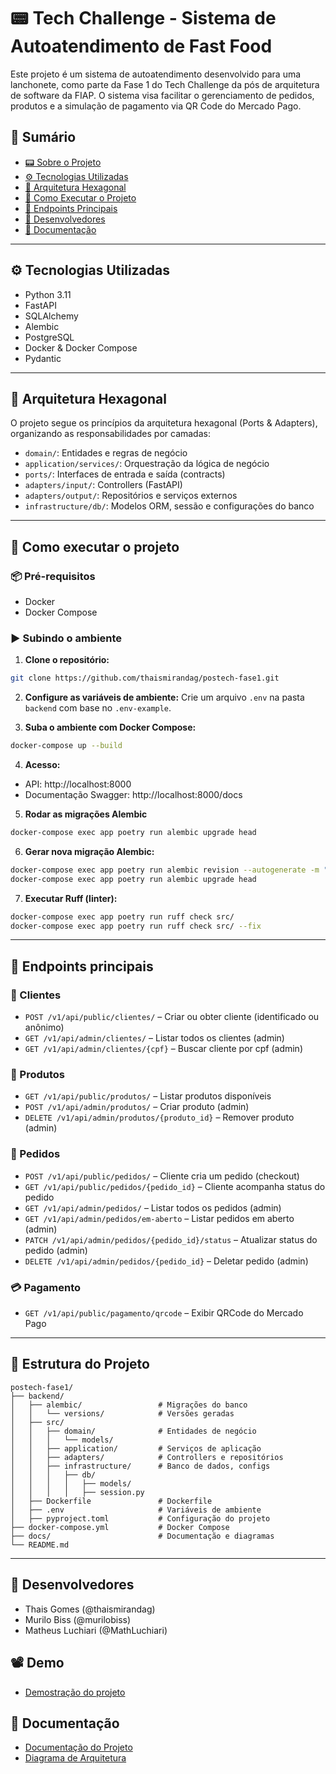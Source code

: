 # 📟 Tech Challenge - Sistema de Autoatendimento de Fast Food

Este projeto é um sistema de autoatendimento desenvolvido para uma lanchonete, como parte da Fase 1 do Tech Challenge da pós de arquitetura de software da FIAP. O sistema visa facilitar o gerenciamento de pedidos, produtos e a simulação de pagamento via QR Code do Mercado Pago.

## 📃 Sumário

- [📟 Sobre o Projeto](#-tech-challenge---sistema-de-autoatendimento-de-fast-food)
- [⚙️ Tecnologias Utilizadas](#⚙%ef%b8%8f-tecnologias-utilizadas)
- [🧹 Arquitetura Hexagonal](#-arquitetura-hexagonal)
- [🚀 Como Executar o Projeto](#-como-executar-o-projeto)
- [🔗 Endpoints Principais](#-endpoints-principais)
- [👥 Desenvolvedores](#-desenvolvedores)
- [📄 Documentação](#-documentação)

---

## ⚙️ Tecnologias Utilizadas

- Python 3.11
- FastAPI
- SQLAlchemy
- Alembic
- PostgreSQL
- Docker & Docker Compose
- Pydantic

---

## 🧹 Arquitetura Hexagonal

O projeto segue os princípios da arquitetura hexagonal (Ports & Adapters), organizando as responsabilidades por camadas:

- `domain/`: Entidades e regras de negócio
- `application/services/`: Orquestração da lógica de negócio
- `ports/`: Interfaces de entrada e saída (contracts)
- `adapters/input/`: Controllers (FastAPI)
- `adapters/output/`: Repositórios e serviços externos
- `infrastructure/db/`: Modelos ORM, sessão e configurações do banco

---

## 🚀 Como executar o projeto

### 📦 Pré-requisitos
- Docker
- Docker Compose

### ▶️ Subindo o ambiente

1. **Clone o repositório:**
```bash
git clone https://github.com/thaismirandag/postech-fase1.git
```

2. **Configure as variáveis de ambiente:**
Crie um arquivo `.env` na pasta `backend` com base no `.env-example`.

3. **Suba o ambiente com Docker Compose:**
```bash
docker-compose up --build
```

4. **Acesso:**
- API: http://localhost:8000
- Documentação Swagger: http://localhost:8000/docs

5. **Rodar as migrações Alembic**
```bash
docker-compose exec app poetry run alembic upgrade head
```

6. **Gerar nova migração Alembic:**
```bash
docker-compose exec app poetry run alembic revision --autogenerate -m "mensagem de migração"
docker-compose exec app poetry run alembic upgrade head
```

7. **Executar Ruff (linter):**
```bash
docker-compose exec app poetry run ruff check src/
docker-compose exec app poetry run ruff check src/ --fix
```

---

## 🔗 Endpoints principais

### 👤 Clientes
- `POST /v1/api/public/clientes/` – Criar ou obter cliente (identificado ou anônimo)
- `GET /v1/api/admin/clientes/` – Listar todos os clientes (admin)
- `GET /v1/api/admin/clientes/{cpf}` – Buscar cliente por cpf (admin)

### 🍔 Produtos
- `GET /v1/api/public/produtos/` – Listar produtos disponíveis
- `POST /v1/api/admin/produtos/` – Criar produto (admin)
- `DELETE /v1/api/admin/produtos/{produto_id}` – Remover produto (admin)

### 🧾 Pedidos
- `POST /v1/api/public/pedidos/` – Cliente cria um pedido (checkout)
- `GET /v1/api/public/pedidos/{pedido_id}` – Cliente acompanha status do pedido
- `GET /v1/api/admin/pedidos/` – Listar todos os pedidos (admin)
- `GET /v1/api/admin/pedidos/em-aberto` – Listar pedidos em aberto (admin)
- `PATCH /v1/api/admin/pedidos/{pedido_id}/status` – Atualizar status do pedido (admin)
- `DELETE /v1/api/admin/pedidos/{pedido_id}` – Deletar pedido (admin)

### 💳 Pagamento
- `GET /v1/api/public/pagamento/qrcode` – Exibir QRCode do Mercado Pago

---

## 📄 Estrutura do Projeto

```
postech-fase1/
├── backend/
│   ├── alembic/                 # Migrações do banco
│   │   └── versions/            # Versões geradas
│   ├── src/
│   │   ├── domain/              # Entidades de negócio
│   │   │   └── models/
│   │   ├── application/         # Serviços de aplicação
│   │   ├── adapters/            # Controllers e repositórios
│   │   ├── infrastructure/      # Banco de dados, configs
│   │   │   ├── db/
│   │   │   │   ├── models/
│   │   │   │   ├── session.py
│   ├── Dockerfile               # Dockerfile
│   ├── .env                     # Variáveis de ambiente
│   ├── pyproject.toml           # Configuração do projeto
├── docker-compose.yml           # Docker Compose
├── docs/                        # Documentação e diagramas
└── README.md
```

---

## 👥 Desenvolvedores
- Thais Gomes (@thaismirandag)
- Murilo Biss (@murilobiss)
- Matheus Luchiari (@MathLuchiari)

## 📽️ Demo 
- [Demostração do projeto](https://youtu.be/2qGpN0MsCpQ)


## 📄 Documentação
- [Documentação do Projeto](docs/README.md)
- [Diagrama de Arquitetura](docs/arquitetura.png)


